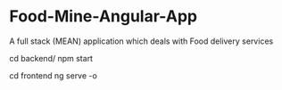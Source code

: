 # Food-Mine-Angular-App
A full stack (MEAN) application which deals with Food delivery services 

cd backend/ 
npm start 

cd frontend 
ng serve -o
